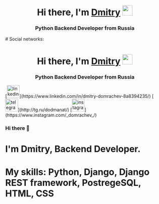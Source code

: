 <h1 align="center">Hi there, I'm <a href="https://github.com/DoDmAnat" target="_blank">Dmitry</a> 
<img src="https://github.com/blackcater/blackcater/raw/main/images/Hi.gif" height="32"/></h1>
<h3 align="center">Python Backend Developer from Russia</h3>
# Social networks: 
<h1 align="center">Hi there, I'm <a href="https://www.linkedin.com/in/dmitry-domrachev-8a8394235/" target="_blank">Dmitry</a> 
<img src="https://cdn.jsdelivr.net/npm/simple-icons@3.0.1/icons/linkedin.svg" height="32"/></h1>
<h3 align="center">Python Backend Developer from Russia</h3>
[<img src='https://cdn.jsdelivr.net/npm/simple-icons@3.0.1/icons/linkedin.svg' alt='linkedin' height='40'>](https://www.linkedin.com/in/dmitry-domrachev-8a8394235/)
[<img src='https://cdn.jsdelivr.net/npm/simple-icons@3.0.1/icons/telegram.svg' alt='telegram' height='40'>](http://tg.ru/dodmanat/)
[<img src='https://cdn.jsdelivr.net/npm/simple-icons@3.0.1/icons/instagram.svg' alt='instagram' height='40'>](https://www.instagram.com/_domrachev_/)

### Hi there 👋

# I'm Dmitry, Backend Developer.
# My skills: Python, Django, Django REST framework, PostregeSQL, HTML, CSS


